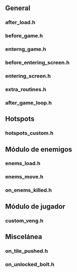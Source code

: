 ## General

### after_load.h

### before_game.h

### enterng_game.h

### before_entering_screen.h

### entering_screen.h

### extra_routines.h

### after_game_loop.h

## Hotspots

### hotspots_custom.h

## Módulo de enemigos

### enems_load.h

### enems_move.h

### on_enems_killed.h

## Módulo de jugador

### custom_veng.h

## Miscelánea

### on_tile_pushed.h

### on_unlocked_bolt.h